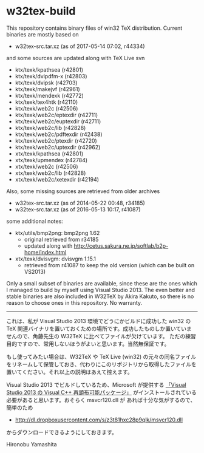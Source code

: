 # w32tex-build

This repository contains binary files of win32 TeX distribution.
Current binaries are mostly based on

- w32tex-src.tar.xz (as of 2017-05-14 07:02, r44334)

and some sources are updated along with TeX Live svn

- ktx/texk/kpathsea (r42801)
- ktx/texk/dvipdfm-x (r42803)
- ktx/texk/dvipsk (r42703)
- ktx/texk/makejvf (r42961)
- ktx/texk/mendexk (r42772)
- ktx/texk/tex4htk (r42110)
- ktx/texk/web2c (r42506)
- ktx/texk/web2c/eptexdir (r42711)
- ktx/texk/web2c/euptexdir (r42711)
- ktx/texk/web2c/lib (r42828)
- ktx/texk/web2c/pdftexdir (r42438)
- ktx/texk/web2c/ptexdir (r42720)
- ktx/texk/web2c/uptexdir (r42962)
- xtx/texk/kpathsea (r42801)
- xtx/texk/upmendex (r42784)
- xtx/texk/web2c (r42506)
- xtx/texk/web2c/lib (r42828)
- xtx/texk/web2c/xetexdir (r42194)

Also, some missing sources are retrieved from older archives

- w32tex-src.tar.xz (as of 2014-05-22 00:48, r34185)
- w32tex-src.tar.xz (as of 2016-05-13 10:17, r41087)

some additional notes:

- ktx/utils/bmp2png: bmp2png 1.62
  - original retrieved from r34185
  - updated along with http://cetus.sakura.ne.jp/softlab/b2p-home/index.html
- xtx/texk/dvisvgm: dvisvgm 1.15.1
  - retrieved from r41087 to keep the old version (which can be built on VS2013)

Only a small subset of binaries are available, since these are the ones
which I managed to build by myself using Visual Studio 2013. The even
better and stable binaries are also included in W32TeX by Akira Kakuto,
so there is no reason to choose ones in this repository.
No warranty.

----

これは、私が Visual Studio 2013 環境でどうにかビルドに成功した win32 の
TeX 関連バイナリを置いておくための場所です。成功したものしか置いていま
せんので、角藤先生の W32TeX に比べてファイルが欠けています。
ただの練習目的ですので、常用しないほうがよいと思います。当然無保証です。

もし使ってみたい場合は、W32TeX や TeX Live (win32) の元々の同名ファイル
をリネームして保管しておき、代わりにこのリポジトリから取得したファイルを
置いてください。それ以上の説明はあえて控えます。

Visual Studio 2013 でビルドしているため、Microsoft が提供する
[「Visual Studio 2013 の Visual C++ 再頒布可能パッケージ」](https://www.microsoft.com/ja-jp/download/details.aspx?id=40784)
がインストールされている必要があると思います。おそらく msvcr120.dll が
あれば十分な気がするので、簡単のため

- http://dl.dropboxusercontent.com/s/z3t81hxc28p9qlk/msvcr120.dll

からダウンロードできるようにしておきます。

Hironobu Yamashita
